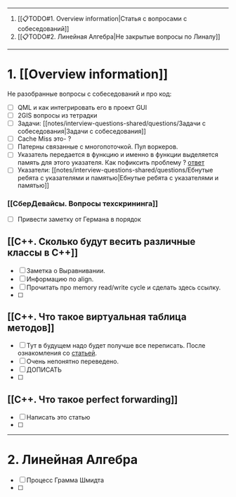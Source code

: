 
---
1. [[📋TODO#1. Overview information|Статья с вопросами с собеседований]]
2. [[📋TODO#2. Линейная Алгебра|Не закрытые вопросы по Линалу]]
---
# 1. [[Overview information]]

Не разобранные вопросы c собеседований и про код:

- [ ] QML и как интегрировать его в проект GUI
- [ ] 2GIS вопросы из тетрадки
- [ ] Задачи: [[notes/interview-questions-shared/questions/Задачи с собеседования|Задачи с собеседования]]
- [ ] Caсhe Miss это- ?
- [ ] Патерны связанные с многопоточкой. Пул воркеров.
- [ ] Указатель передается в функцию и именно в функции выделяется память для этого указателя. Как пофиксить проблему ? [ответ](https://stackoverflow.com/questions/57719575/c-pointer-issue-update-pointer-through-method)
- [ ] Указатели: [[notes/interview-questions-shared/questions/Ебнутые ребята с указателями и памятью|Ебнутые ребята с указателями и памятью]]
### [[СберДевайсы. Вопросы техскрининга]]
- [ ] Привести заметку от Германа в порядок
## [[C++. Сколько будут весить различные классы в С++]]
 - [ ] Заметка о Выравнивании.
 - [ ] Информацию по align.
 - [ ] Прочитать про memory read/write cycle и сделать здесь ссылку.
 - [ ] 
## [[С++. Что такое виртуальная таблица методов]]
- [ ] Тут в будущем надо будет получше все переписать. После ознакомления со [статьей](https://www.vishalchovatiya.com/memory-layout-of-cpp-object/).
- [ ] Очень непонятно переведено.
- [ ] ДОПИСАТЬ
- [ ] 
## [[C++. Что такое perfect forwarding]]

- [ ] Написать это статью
- [ ] 
---
# 2. Линейная Алгебра

- [ ] Процесс Грамма Шмидта
- [ ] 